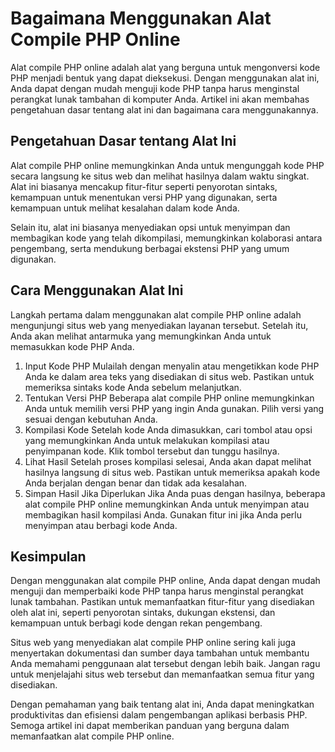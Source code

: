 Bagaimana Menggunakan Alat Compile PHP Online
=============================================

Alat compile PHP online adalah alat yang berguna untuk mengonversi kode PHP menjadi bentuk yang dapat dieksekusi. Dengan menggunakan alat ini, Anda dapat dengan mudah menguji kode PHP tanpa harus menginstal perangkat lunak tambahan di komputer Anda. Artikel ini akan membahas pengetahuan dasar tentang alat ini dan bagaimana cara menggunakannya.

Pengetahuan Dasar tentang Alat Ini
----------------------------------

Alat compile PHP online memungkinkan Anda untuk mengunggah kode PHP secara langsung ke situs web dan melihat hasilnya dalam waktu singkat. Alat ini biasanya mencakup fitur-fitur seperti penyorotan sintaks, kemampuan untuk menentukan versi PHP yang digunakan, serta kemampuan untuk melihat kesalahan dalam kode Anda.

Selain itu, alat ini biasanya menyediakan opsi untuk menyimpan dan membagikan kode yang telah dikompilasi, memungkinkan kolaborasi antara pengembang, serta mendukung berbagai ekstensi PHP yang umum digunakan.

Cara Menggunakan Alat Ini
-------------------------

Langkah pertama dalam menggunakan alat compile PHP online adalah mengunjungi situs web yang menyediakan layanan tersebut. Setelah itu, Anda akan melihat antarmuka yang memungkinkan Anda untuk memasukkan kode PHP Anda.

1. Input Kode PHP Mulailah dengan menyalin atau mengetikkan kode PHP Anda ke dalam area teks yang disediakan di situs web. Pastikan untuk memeriksa sintaks kode Anda sebelum melanjutkan.
2. Tentukan Versi PHP Beberapa alat compile PHP online memungkinkan Anda untuk memilih versi PHP yang ingin Anda gunakan. Pilih versi yang sesuai dengan kebutuhan Anda.
3. Kompilasi Kode Setelah kode Anda dimasukkan, cari tombol atau opsi yang memungkinkan Anda untuk melakukan kompilasi atau penyimpanan kode. Klik tombol tersebut dan tunggu hasilnya.
4. Lihat Hasil Setelah proses kompilasi selesai, Anda akan dapat melihat hasilnya langsung di situs web. Pastikan untuk memeriksa apakah kode Anda berjalan dengan benar dan tidak ada kesalahan.
5. Simpan Hasil Jika Diperlukan Jika Anda puas dengan hasilnya, beberapa alat compile PHP online memungkinkan Anda untuk menyimpan atau membagikan hasil kompilasi Anda. Gunakan fitur ini jika Anda perlu menyimpan atau berbagi kode Anda.

Kesimpulan
----------

Dengan menggunakan alat compile PHP online, Anda dapat dengan mudah menguji dan memperbaiki kode PHP tanpa harus menginstal perangkat lunak tambahan. Pastikan untuk memanfaatkan fitur-fitur yang disediakan oleh alat ini, seperti penyorotan sintaks, dukungan ekstensi, dan kemampuan untuk berbagi kode dengan rekan pengembang.

Situs web yang menyediakan alat compile PHP online sering kali juga menyertakan dokumentasi dan sumber daya tambahan untuk membantu Anda memahami penggunaan alat tersebut dengan lebih baik. Jangan ragu untuk menjelajahi situs web tersebut dan memanfaatkan semua fitur yang disediakan.

Dengan pemahaman yang baik tentang alat ini, Anda dapat meningkatkan produktivitas dan efisiensi dalam pengembangan aplikasi berbasis PHP. Semoga artikel ini dapat memberikan panduan yang berguna dalam memanfaatkan alat compile PHP online.